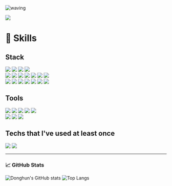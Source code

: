 ![waving](https://capsule-render.vercel.app/api?type=waving&height=240&color=gradient&text=About%20Me&fontAlign=74&textBg=false&section=header&reversal=false)

<a href="mailto:hywlrma@gmail.com" target="_blank">
    <img src="https://img.shields.io/badge/Gmail-EA4335?style=flat-square&logo=Gmail&logoColor=white"/>
</a>

# 🌱 Skills

## Stack
<div>
    <img src="https://img.shields.io/badge/Python-3776AB?style=flat-square&logo=Python&logoColor=white"/>
    <img src="https://img.shields.io/badge/Dart-0175C2?style=flat-square&logo=Dart&logoColor=white"/>
    <img src="https://img.shields.io/badge/Swift-FA7343?style=flat-square&logo=Swift&logoColor=white"/>
    <img src="https://img.shields.io/badge/R-276DC3?style=flat-square&logo=R&logoColor=white"/>
    <br>
    <img src="https://img.shields.io/badge/Flutter-02569B?style=flat-square&logo=Flutter&logoColor=white"/>
    <img src="https://img.shields.io/badge/FastAPI-009688?style=flat-square&logo=FastAPI&logoColor=white"/>
    <img src="https://img.shields.io/badge/Scikit--Learn-F7931E?style=flat-square&logo=scikit-learn&logoColor=white"/>
    <img src="https://img.shields.io/badge/NumPy-013243?style=flat-square&logo=NumPy&logoColor=white"/>
    <img src="https://img.shields.io/badge/Pandas-150458?style=flat-square&logo=Pandas&logoColor=white"/>
    <img src="https://img.shields.io/badge/Matplotlib-11557C?style=flat-square&logo=Matplotlib&logoColor=white"/>
    <img src="https://img.shields.io/badge/Seaborn-3776AB?style=flat-square&logo=Seaborn&logoColor=white"/>
    <br>
    <img src="https://img.shields.io/badge/AWS-232F3E?style=flat-square&logo=Amazon-AWS&logoColor=white"/>
    <img src="https://img.shields.io/badge/Jenkins-D24939?style=flat-square&logo=Jenkins&logoColor=white"/>
    <img src="https://img.shields.io/badge/Redis-DC382D?style=flat-square&logo=Redis&logoColor=white"/>
    <img src="https://img.shields.io/badge/MySQL-4479A1?style=flat-square&logo=MySQL&logoColor=white"/>
    <img src="https://img.shields.io/badge/Firebase-FFCA28?style=flat-square&logo=Firebase&logoColor=black"/>
    <img src="https://img.shields.io/badge/ElasticCache-0052CC?style=flat-square&logo=Amazon-AWS&logoColor=white"/>
    <img src="https://img.shields.io/badge/Realm-39477F?style=flat-square&logo=Realm&logoColor=white"/>
</div>

## Tools
<div>
    <img src="https://img.shields.io/badge/VSCode-007ACC?style=flat-square&logo=Visual-Studio-Code&logoColor=white"/>
    <img src="https://img.shields.io/badge/Xcode-1575F9?style=flat-square&logo=Xcode&logoColor=white"/>
    <img src="https://img.shields.io/badge/Jupyter%20Notebook-F37626?style=flat-square&logo=Jupyter&logoColor=white"/>
    <img src="https://img.shields.io/badge/Notion-000000?style=flat-square&logo=Notion&logoColor=white"/>
    <img src="https://img.shields.io/badge/Fork-181717?style=flat-square&logo=GitHub&logoColor=white"/>
    <br>
    <img src="https://img.shields.io/badge/Git-F05032?style=flat-square&logo=Git&logoColor=white"/>
    <img src="https://img.shields.io/badge/GitHub-181717?style=flat-square&logo=GitHub&logoColor=white"/>
    <img src="https://img.shields.io/badge/Figma-F24E1E?style=flat-square&logo=Figma&logoColor=white"/>
</div>

## Techs that I've used at least once
<div>
    <img src="https://img.shields.io/badge/HTML-E34F26?style=flat-square&logo=HTML5&logoColor=white"/>
    <img src="https://img.shields.io/badge/CSS-1572B6?style=flat-square&logo=CSS3&logoColor=white"/>
</div>

---

### 📈 GitHub Stats
![Donghun's GitHub stats](https://github-readme-stats.vercel.app/api?username=donghun-ha&show_icons=true&theme=buefy)
![Top Langs](https://github-readme-stats.vercel.app/api/top-langs/?username=donghun-ha&layout=compact&theme=buefy)
